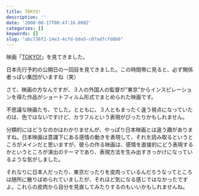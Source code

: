 ```yaml
---
title: TOKYO!
description: ''
date: '2008-08-17T00:47:16.000Z'
categories: []
keywords: []
slug: "abc736f2-14e3-4cfd-b9a5-c07adfcfd0b6"
---
```

映画「[TOKYO!](http://tokyo-movie.jp/)」を見てきました。

日本先行予約の公開日の一回目を見てきました。この時間帯に見ると、必ず関係者っぽい集団がいますね（笑）

さて、映画の方なんですが、３人の外国人の監督が”東京”からインスピレーションを得た作品がショートフィルム形式でまとめられた映画です。

不思議な映画たち、でした。とともに、３人ともまったく違う視点になっていたのは、色ではないですけど、カラフルという表現がぴったりかもしれません。

分類的にはどうなのかはわかりませんが、やっぱり日本映画とは違う趣がありますね。日本映画は意識下にある感情の動きを表現して、それを読み取るというところがメインだと思いますが、彼らの作る映画は、感情を直接的にどう表現するかというところが演出のテーマであり、表現方法を生み出すきっかけになっているような気がしました。

それなりに日本人だったり、東京だったりを皮肉っているんだろうなってところは随所に散りばめられていましたが、それほど気になる感じではなかったですよ。これらの皮肉から自分を見直してみたりするのもいいかもしれませんね。